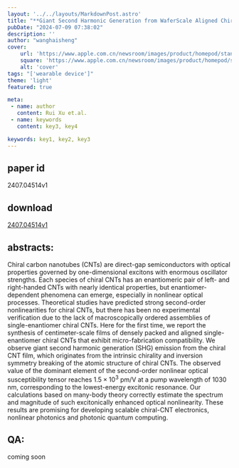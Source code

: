 ```yaml
---
layout: '../../layouts/MarkdownPost.astro'
title: "**Giant Second Harmonic Generation from WaferScale Aligned Chiral Carbon Nanotubes**"
pubDate: "2024-07-09 07:38:02"
description: ''
author: "wanghaisheng"
cover:
    url: 'https://www.apple.com.cn/newsroom/images/product/homepod/standard/Apple-HomePod-hero-230118_big.jpg.large_2x.jpg'
    square: 'https://www.apple.com.cn/newsroom/images/product/homepod/standard/Apple-HomePod-hero-230118_big.jpg.large_2x.jpg'
    alt: 'cover'
tags: "['wearable device']"
theme: 'light'
featured: true

meta:
 - name: author
   content: Rui Xu et.al.
 - name: keywords
   content: key3, key4

keywords: key1, key2, key3
---
```


## paper id
2407.04514v1
## download
[2407.04514v1](http://arxiv.org/abs/2407.04514v1)
## abstracts:
Chiral carbon nanotubes (CNTs) are direct-gap semiconductors with optical properties governed by one-dimensional excitons with enormous oscillator strengths. Each species of chiral CNTs has an enantiomeric pair of left- and right-handed CNTs with nearly identical properties, but enantiomer-dependent phenomena can emerge, especially in nonlinear optical processes. Theoretical studies have predicted strong second-order nonlinearities for chiral CNTs, but there has been no experimental verification due to the lack of macroscopically ordered assemblies of single-enantiomer chiral CNTs. Here for the first time, we report the synthesis of centimeter-scale films of densely packed and aligned single-enantiomer chiral CNTs that exhibit micro-fabrication compatibility. We observe giant second harmonic generation (SHG) emission from the chiral CNT film, which originates from the intrinsic chirality and inversion symmetry breaking of the atomic structure of chiral CNTs. The observed value of the dominant element of the second-order nonlinear optical susceptibility tensor reaches $1.5\times 10^{3}$ pm/V at a pump wavelength of 1030 nm, corresponding to the lowest-energy excitonic resonance. Our calculations based on many-body theory correctly estimate the spectrum and magnitude of such excitonically enhanced optical nonlinearity. These results are promising for developing scalable chiral-CNT electronics, nonlinear photonics and photonic quantum computing.
## QA:
coming soon
